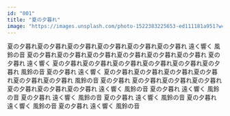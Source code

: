```yaml
---
id: "001"
title: "夏の夕暮れ"
image: "https://images.unsplash.com/photo-1522383225653-ed111181a951?w=800&h=600&fit=crop"
---
```

夏の夕暮れ夏の夕暮れ夏の夕暮れ夏の夕暮れ夏の夕暮れ夏の夕暮れ
遠く響く
風鈴の音
夏の夕暮れ夏の夕暮れ夏の夕暮れ夏の夕暮れ夏の夕暮れ夏の夕暮れ
夏の夕暮れ
遠く響く
夏の夕暮れ夏の夕暮れ夏の夕暮れ夏の夕暮れ夏の夕暮れ夏の夕暮れ
風鈴の音
夏の夕暮れ
遠く響く
夏の夕暮れ夏の夕暮れ夏の夕暮れ夏の夕暮れ夏の夕暮れ夏の夕暮れ
風鈴の音
夏の夕暮れ
夏の夕暮れ夏の夕暮れ夏の夕暮れ夏の夕暮れ夏の夕暮れ夏の夕暮れ
遠く響く
風鈴の音
夏の夕暮れ
遠く響く
風鈴の音
夏の夕暮れ
遠く響く
風鈴の音
夏の夕暮れ
遠く響く
風鈴の音
夏の夕暮れ
遠く響く
風鈴の音
夏の夕暮れ
遠く響く
風鈴の音